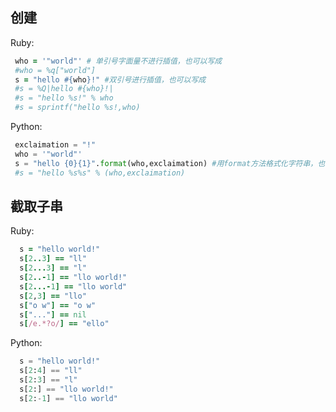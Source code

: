 创建
----
Ruby:  
```ruby
 who = '"world"' # 单引号字面量不进行插值，也可以写成 
 #who = %q["world"]
 s = "hello #{who}!" #双引号进行插值，也可以写成
 #s = %Q|hello #{who}!|
 #s = "hello %s!" % who
 #s = sprintf("hello %s!,who)
```

Python:
```python
 exclaimation = "!"
 who = '"world"'
 s = "hello {0}{1}".format(who,exclaimation) #用format方法格式化字符串，也可以写成
 #s = "hello %s%s" % (who,exclaimation)
```

截取子串 
--------

Ruby:
```ruby
  s = "hello world!"
  s[2..3] == "ll"
  s[2...3] == "l"
  s[2..-1] == "llo world!"
  s[2...-1] == "llo world"
  s[2,3] == "llo"
  s["o w"] == "o w"
  s["..."] == nil
  s[/e.*?o/] == "ello"
```

Python:
```python
  s = "hello world!"
  s[2:4] == "ll"
  s[2:3] == "l"
  s[2:] == "llo world!"
  s[2:-1] == "llo world"
```
